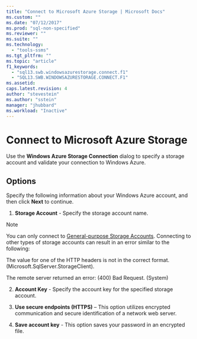 ```yaml
---
title: "Connect to Microsoft Azure Storage | Microsoft Docs"
ms.custom: ""
ms.date: "07/12/2017"
ms.prod: "sql-non-specified"
ms.reviewer: ""
ms.suite: ""
ms.technology: 
  - "tools-ssms"
ms.tgt_pltfrm: ""
ms.topic: "article"
f1_keywords: 
  - "sql13.swb.windowsazurestorage.connect.f1"
  - "SQL13.SWB.WINDOWSAZURESTORAGE.CONNECT.F1"
ms.assetid:
caps.latest.revision: 4
author: "stevestein"
ms.author: "sstein"
manager: "jhubbard"
ms.workload: "Inactive"
---
```

# Connect to Microsoft Azure Storage
Use the **Windows Azure Storage Connection** dialog to specify a storage account and validate your connection to Windows Azure.  
  
## Options  
Specify the following information about your Windows Azure account, and then click **Next** to continue.  
  
1.  **Storage Account** - Specify the storage account name.

   >[!NOTE]
   > You can only connect to [General-purpose Storage Accounts](https://docs.microsoft.com/en-us/azure/storage/storage-introduction#introducing-the-azure-storage-services). Connecting to other types of storage accounts can result in an error similar to the following:
   >
   >  The value for one of the HTTP headers is not in the correct format. (Microsoft.SqlServer.StorageClient).
   >
   >  The remote server returned an error: (400) Bad Request. (System)

2.  **Account Key** - Specify the account key for the specified storage account.  
  
3.  **Use secure endpoints (HTTPS)** – This option utilizes encrypted communication and secure identification of a network web server.  
  
4.  **Save account key** - This option saves your password in an encrypted file.  
  
